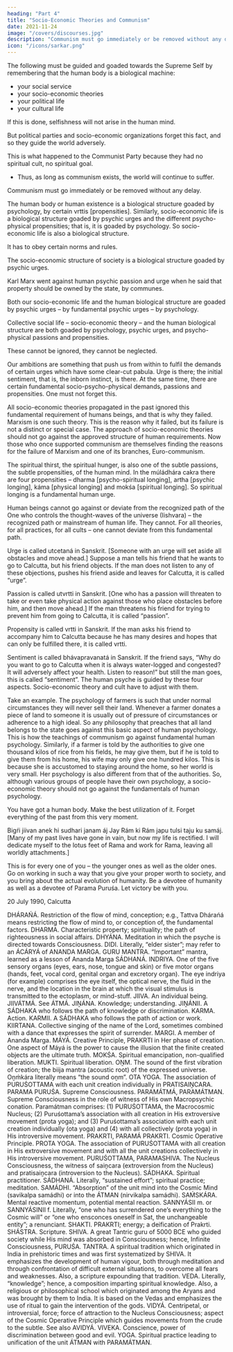 ```yaml
---
heading: "Part 4"
title: "Socio-Economic Theories and Communism"
date: 2021-11-24
image: "/covers/discourses.jpg"
description: "Communism must go immediately or be removed without any delay"
icon: "/icons/sarkar.png"
---
```




The following must be guided and goaded towards the Supreme Self by remembering that the human body is a biological machine:
- your social service
- your socio-economic theories
- your political life
- your cultural life 

If this is done, selfishness will not arise in the human mind. <!--  and there is no chance of damaging society.  -->

But political parties and socio-economic organizations forget this fact, and so<!--  instead of serving the world --> they guide the world adversely.

This is what happened to the Communist Party because they had no spiritual cult, no spiritual goal. 
- Thus, as long as communism exists, the world will continue to suffer. 

Communism must go immediately or be removed without any delay. <!-- This is the demand of humanity. Otherwise a great danger looms over human society.
What is the social impact or aspect of an economic theory – positive or negative? If it is positive, what is its effect? If it is negative, what is its effect? -->

The human body or human existence is a biological structure goaded by psychology, by certain vrttis [propensities]. Similarly, socio-economic life is a biological structure goaded by psychic urges and the different psycho-physical propensities; that is, it is goaded by psychology. So socio-economic life is also a biological structure.

It has to obey certain norms and rules. 

The socio-economic structure of society is a biological structure goaded by psychic urges.

Karl Marx went against human psychic passion and urge when he said that property should be owned by the state, by communes.

Both our socio-economic life and the human biological structure are goaded by psychic urges – by fundamental psychic urges – by psychology. 

Collective social life – socio-economic theory – and the human biological structure are both goaded by psychology, psychic urges, and psycho-physical passions and propensities. 

These cannot be ignored, they cannot be neglected.

Our ambitions are something that push us from within to fulfil the demands of certain urges which have some clear-cut pabula. Urge is there; the initial sentiment, that is, the inborn instinct, is there. At the same time, there are certain fundamental socio-psycho-physical demands, passions and propensities. One must not forget this.

All socio-economic theories propagated in the past ignored this fundamental requirement of humans beings, and that is why they failed. Marxism is one such theory. This is the reason why it failed, but its failure is not a distinct or special case. The approach of socio-economic theories should not go against the approved structure of human requirements. Now those who once supported communism are themselves finding the reasons for the failure of Marxism and one of its branches, Euro-communism.

The spiritual thirst, the spiritual hunger, is also one of the subtle passions, the subtle propensities, of the human mind. In the múládhára cakra there are four propensities – dharma [psycho-spiritual longing], artha [psychic longing], káma [physical longing] and mokśa [spiritual longing]. So spiritual longing is a fundamental human urge.

Human beings cannot go against or deviate from the recognized path of the One who controls the thought-waves of the universe (Iishvara) – the recognized path or mainstream of human life. They cannot. For all theories, for all practices, for all cults – one cannot deviate from this fundamental path.

Urge is called utcetaná in Sanskrit. [Someone with an urge will set aside all obstacles and move ahead.] Suppose a man tells his friend that he wants to go to Calcutta, but his friend objects. If the man does not listen to any of these objections, pushes his friend aside and leaves for Calcutta, it is called “urge”.

Passion is called utvrtti in Sanskrit. [One who has a passion will threaten to take or even take physical action against those who place obstacles before him, and then move ahead.] If the man threatens his friend for trying to prevent him from going to Calcutta, it is called “passion”.

Propensity is called vrtti in Sanskrit. If the man asks his friend to accompany him to Calcutta because he has many desires and hopes that can only be fulfilled there, it is called vrtti.

Sentiment is called bhávapravanatá in Sanskrit. If the friend says, “Why do you want to go to Calcutta when it is always water-logged and congested? It will adversely affect your health. Listen to reason!” but still the man goes, this is called “sentiment”.
The human psyche is guided by these four aspects. Socio-economic theory and cult have to adjust with them.

Take an example. The psychology of farmers is such that under normal circumstances they will never sell their land. Whenever a farmer donates a piece of land to someone it is usually out of pressure of circumstances or adherence to a high ideal. So any philosophy that preaches that all land belongs to the state goes against this basic aspect of human psychology. This is how the teachings of communism go against fundamental human psychology. Similarly, if a farmer is told by the authorities to give one thousand kilos of rice from his fields, he may give them, but if he is told to give them from his home, his wife may only give one hundred kilos. This is because she is accustomed to staying around the home, so her world is very small. Her psychology is also different from that of the authorities. So, although various groups of people have their own psychology, a socio-economic theory should not go against the fundamentals of human psychology.

You have got a human body. Make the best utilization of it. Forget everything of the past from this very moment.

Bigŕi jiivan anek hi sudhari janam áj
Jay Rám ki Rám japu tulsi taju ku samáj.
[Many of my past lives have gone in vain, but now my life is rectified. I will dedicate myself to the lotus feet of Rama and work for Rama, leaving all worldly attachments.]

This is for every one of you – the younger ones as well as the older ones. Go on working in such a way that you give your proper worth to society, and you bring about the actual evolution of humanity. Be a devotee of humanity as well as a devotee of Parama Puruśa. Let victory be with you.

20 July 1990, Calcutta



DHÁRAŃÁ. Restriction of the flow of mind, conception; e.g., Tattva Dhárańá means restricting the flow of mind to, or conception of, the fundamental factors.
DHARMA. Characteristic property; spirituality; the path of righteousness in social affairs.
DHYÁNA. Meditation in which the psyche is directed towards Consciousness.
DIDI. Literally, “elder sister”; may refer to an ÁCÁRYÁ of ANANDA MARGA.
GURU MANTRA. “Important” mantra, learned as a lesson of Ananda Marga SÁDHANÁ.
INDRIYA. One of the five sensory organs (eyes, ears, nose, tongue and skin) or five motor organs (hands, feet, vocal cord, genital organ and excretory organ). The eye indriya (for example) comprises the eye itself, the optical nerve, the fluid in the nerve, and the location in the brain at which the visual stimulus is transmitted to the ectoplasm, or mind-stuff.
JIIVA. An individual being.
JIIVÁTMÁ. See ÁTMÁ.
JIṊÁNA. Knowledge; understanding.
JIṊÁNII. A SÁDHAKA who follows the path of knowledge or discrimination.
KARMA. Action.
KARMII. A SÁDHAKA who follows the path of action or work.
KIIRTANA. Collective singing of the name of the Lord, sometimes combined with a dance that expresses the spirit of surrender.
MARGI. A member of Ananda Marga.
MÁYÁ. Creative Principle, PRAKRTI in Her phase of creation. One aspect of Máyá is the power to cause the illusion that the finite created objects are the ultimate truth.
MOKŚA. Spiritual emancipation, non-qualified liberation.
MUKTI. Spiritual liberation.
OṊM. The sound of the first vibration of creation; the biija mantra (acoustic root) of the expressed universe. Oṋḿkára literally means “the sound oṋm”.
OTA YOGA. The association of PURUŚOTTAMA with each unit creation individually in PRATISAIṊCARA.
PARAMA PURUŚA. Supreme Consciousness.
PARAMÁTMÁ, PARAMÁTMAN. Supreme Consciousness in the role of witness of His own Macropsychic conation. Paramátman comprises: (1) PURUŚOTTAMA, the Macrocosmic Nucleus; (2) Puruśottama’s association with all creation in His extroversive movement (prota yoga); and (3) Puruśottama’s association with each unit creation individually (ota yoga) and (4) with all collectively (prota yoga) in His introversive movement.
PRAKRTI, PARAMÁ PRAKRTI. Cosmic Operative Principle.
PROTA YOGA. The association of PURUŚOTTAMA with all creation in His extroversive movement and with all the unit creations collectively in His introversive movement.
PURUŚOTTAMA, PARAMASHIVA. The Nucleus Consciousness, the witness of saiṋcara (extroversion from the Nucleus) and pratisaiṋcara (introversion to the Nucleus).
SÁDHAKA. Spiritual practitioner.
SÁDHANÁ. Literally, “sustained effort”; spiritual practice; meditation.
SAMÁDHI. “Absorption” of the unit mind into the Cosmic Mind (savikalpa samádhi) or into the ÁTMAN (nirvikalpa samádhi).
SAḾSKÁRA. Mental reactive momentum, potential mental reaction.
SANNYÁSII m. or SANNYÁSINII f. Literally, “one who has surrendered one’s everything to the Cosmic will” or “one who ensconces oneself in Sat, the unchangeable entity”; a renunciant.
SHAKTI. PRAKRTI; energy; a deification of Prakrti.
SHÁSTRA. Scripture.
SHIVA. A great Tantric guru of 5000 BCE who guided society while His mind was absorbed in Consciousness; hence, Infinite Consciousness, PURUŚA.
TANTRA. A spiritual tradition which originated in India in prehistoric times and was first systematized by SHIVA. It emphasizes the development of human vigour, both through meditation and through confrontation of difficult external situations, to overcome all fears and weaknesses. Also, a scripture expounding that tradition.
VEDA. Literally, “knowledge”; hence, a composition imparting spiritual knowledge. Also, a religious or philosophical school which originated among the Aryans and was brought by them to India. It is based on the Vedas and emphasizes the use of ritual to gain the intervention of the gods.
VIDYÁ. Centripetal, or introversial, force; force of attraction to the Nucleus Consciousness; aspect of the Cosmic Operative Principle which guides movements from the crude to the subtle. See also AVIDYÁ.
VIVEKA. Conscience, power of discrimination between good and evil.
YOGA. Spiritual practice leading to unification of the unit ÁTMAN with PARAMÁTMAN.

